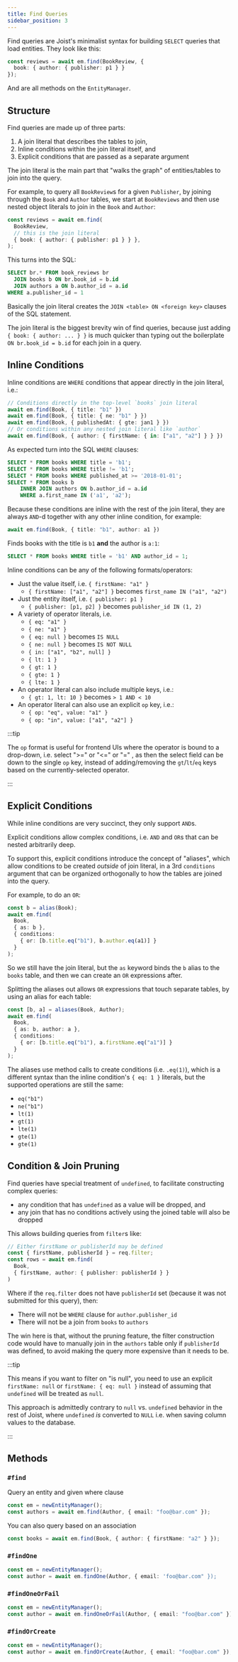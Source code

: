 ```yaml
---
title: Find Queries
sidebar_position: 3
---
```


Find queries are Joist's minimalist syntax for building `SELECT` queries that load entities. They look like this:

```ts
const reviews = await em.find(BookReview, {
  book: { author: { publisher: p1 } }
});
```

And are all methods on the `EntityManager`.

## Structure

Find queries are made up of three parts:

1. A join literal that describes the tables to join,
2. Inline conditions within the join literal itself, and
3. Explicit conditions that are passed as a separate argument

The join literal is the main part that "walks the graph" of entities/tables to join into the query.

For example, to query all `BookReview`s for a given `Publisher`, by joining through the `Book` and `Author` tables, we start at `BookReviews` and then use nested object literals to join in the `Book` and `Author`:

```ts
const reviews = await em.find(
  BookReview,
  // this is the join literal
  { book: { author: { publisher: p1 } } },
);
```

This turns into the SQL:

```sql
SELECT br.* FROM book_reviews br
  JOIN books b ON br.book_id = b.id
  JOIN authors a ON b.author_id = a.id
WHERE a.publisher_id = 1
```

Basically the join literal creates the `JOIN <table> ON <foreign key>` clauses of the SQL statement.

The join literal is the biggest brevity win of find queries, because just adding `{ book: { author: ... } }` is much quicker than typing out the boilerplate `ON br.book_id = b.id` for each join in a query.

## Inline Conditions

Inline conditions are `WHERE` conditions that appear directly in the join literal, i.e.: 

```ts
// Conditions directly in the top-level `books` join literal
await em.find(Book, { title: "b1" })
await em.find(Book, { title: { ne: "b1" } })
await em.find(Book, { publishedAt: { gte: jan1 } })
// Or conditions within any nested join literal like `author`
await em.find(Book, { author: { firstName: { in: ["a1", "a2"] } } })
```

As expected turn into the SQL `WHERE` clauses:

```sql
SELECT * FROM books WHERE title = 'b1';
SELECT * FROM books WHERE title != 'b1';
SELECT * FROM books WHERE published_at >= '2018-01-01';
SELECT * FROM books b
    INNER JOIN authors ON b.author_id = a.id
    WHERE a.first_name IN ('a1', 'a2');
```

Because these conditions are inline with the rest of the join literal, they are always `AND`-d together with any other inline condition, for example:

```ts
await em.find(Book, { title: "b1", author: a1 })
```

Finds books with the title is `b1` __and__ the author is `a:1`:

```sql
SELECT * FROM books WHERE title = 'b1' AND author_id = 1;
```

Inline conditions can be any of the following formats/operators:

* Just the value itself, i.e. `{ firstName: "a1" }`
  * `{ firstName: ["a1", "a2"] }` becomes `first_name IN ("a1", "a2")`
* Just the entity itself, i.e. `{ publisher: p1 }`
  * `{ publisher: [p1, p2] }` becomes `publisher_id IN (1, 2)`
* A variety of operator literals, i.e.
  * `{ eq: "a1" }`
  * `{ ne: "a1" }`
  * `{ eq: null }` becomes `IS NULL`
  * `{ ne: null }` becomes `IS NOT NULL`
  * `{ in: ["a1", "b2", null] }`
  * `{ lt: 1 }`
  * `{ gt: 1 }`
  * `{ gte: 1 }`
  * `{ lte: 1 }`
* An operator literal can also include multiple keys, i.e.:
  * `{ gt: 1, lt: 10 }` becomes `> 1 AND < 10`
* An operator literal can also use an explicit `op` key, i.e.:
  * `{ op: "eq", value: "a1" }` 
  * `{ op: "in", value: ["a1", "a2"] }`

:::tip

The `op` format is useful for frontend UIs where the operator is bound to a drop-down, i.e. select ">=" or "<=" or "=" , as then the select field can be down to the single `op` key, instead of adding/removing the `gt`/`lt`/`eq` keys based on the currently-selected operator.

:::

## Explicit Conditions

While inline conditions are very succinct, they only support `AND`s.

Explicit conditions allow complex conditions, i.e. `AND` and `OR`s that can be nested arbitrarily deep.

To support this, explicit conditions introduce the concept of "aliases", which allow conditions to be created _outside_ of join literal, in a 3rd `conditions` argument that can be organized orthogonally to how the tables are joined into the query.

For example, to do an `OR`:

```ts
const b = alias(Book);
await em.find(
  Book,
  { as: b },
  { conditions:
    { or: [b.title.eq("b1"), b.author.eq(a1)] }
  }      
);
```

So we still have the join literal, but the `as` keyword binds the `b` alias to the `books` table, and then we can create an `OR` expressions after.

Splitting the aliases out allows `OR` expressions that touch separate tables, by using an alias for each table:

```ts
const [b, a] = aliases(Book, Author);
await em.find(
  Book,
  { as: b, author: a },
  { conditions:
    { or: [b.title.eq("b1"), a.firstName.eq("a1")] }
  }      
);
```

The aliases use method calls to create conditions (i.e. `.eq(1)`), which is a different syntax than the inline condition's `{ eq: 1 }` literals, but the supported operations are still the same:

* `eq("b1")`
* `ne("b1")`
* `lt(1)`
* `gt(1)`
* `lte(1)`
* `gte(1)`
* `gte(1)`

## Condition & Join Pruning

Find queries have special treatment of `undefined`, to facilitate constructing complex queries:

* any condition that has `undefined` as a value will be dropped, and
* any join that has no conditions actively using the joined table will also be dropped

This allows building queries from `filter`s like:

```ts
// Either firstName or publisherId may be defined
const { firstName, publisherId } = req.filter;
const rows = await em.find(
  Book,
  { firstName, author: { publisher: publisherId } }
)
```

Where if the `req.filter` does not have `publisherId` set (because it was not submitted for this query), then:

* There will not be `WHERE` clause for `author.publisher_id`
* There will not be a join from `books` to `authors`

The win here is that, without the pruning feature, the filter construction code would have to manually join in the `authors` table only if `publisherId` was defined, to avoid making the query more expensive than it needs to be.

:::tip

This means if you want to filter on "is null", you need to use an explicit `firstName: null` or `firstName: { eq: null }` instead of assuming that `undefined` will be treated as `null`.

This approach is admittedly contrary to `null` vs. `undefined` behavior in the rest of Joist, where `undefined` _is_ converted to `NULL` i.e. when saving column values to the database.

:::



## Methods

### `#find`
Query an entity and given where clause

```ts
const em = newEntityManager();
const authors = await em.find(Author, { email: "foo@bar.com" });
```

You can also query based on an association

```ts
const books = await em.find(Book, { author: { firstName: "a2" } });
```

### `#findOne`

```ts
const em = newEntityManager();
const author = await em.findOne(Author, { email: 'foo@bar.com" });
```

### `#findOneOrFail`

```ts
const em = newEntityManager();
const author = await em.findOneOrFail(Author, { email: "foo@bar.com" });
```

### `#findOrCreate`

```ts
const em = newEntityManager();
const author = await em.findOrCreate(Author, { email: "foo@bar.com" });
```
